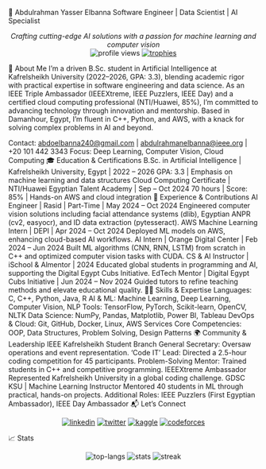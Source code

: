 👋 Abdulrahman Yasser Elbanna
Software Engineer | Data Scientist | AI Specialist
<p align="center"> <em>Crafting cutting-edge AI solutions with a passion for machine learning and computer vision</em> <br> <img src="https://komarev.com/ghpvc/?username=abdulrahman-prog&label=Profile%20Views&color=0e75b6&style=flat" alt="profile views" /> <a href="https://github.com/ryo-ma/github-profile-trophy"><img src="https://github-profile-trophy.vercel.app/?username=abdulrahman-prog&theme=gruvbox&no-frame=true&margin-w=10" alt="trophies" /></a> </p>
🌟 About Me
I’m a driven B.Sc. student in Artificial Intelligence at Kafrelsheikh University (2022–2026, GPA: 3.3), blending academic rigor with practical expertise in software engineering and data science. As an IEEE Triple Ambassador (IEEEXtreme, IEEE Puzzlers, IEEE Day) and a certified cloud computing professional (NTI/Huawei, 85%), I’m committed to advancing technology through innovation and mentorship. Based in Damanhour, Egypt, I’m fluent in C++, Python, and AWS, with a knack for solving complex problems in AI and beyond.

Contact: abdoelbanna240@gmail.com | abdulrahmanelbanna@ieee.org | +20 101 442 3343
Focus: Deep Learning, Computer Vision, Cloud Computing
🎓 Education & Certifications
B.Sc. in Artificial Intelligence | Kafrelsheikh University, Egypt | 2022 – 2026
GPA: 3.3 | Emphasis on machine learning and data structures
Cloud Computing Certificate | NTI/Huawei Egyptian Talent Academy | Sep – Oct 2024
70 hours | Score: 85% | Hands-on AWS and cloud integration
💼 Experience & Contributions
AI Engineer | Rasid | Part-Time | May 2024 – Oct 2024
Engineered computer vision solutions including facial attendance systems (dlib), Egyptian ANPR (cv2, easyocr), and ID data extraction (pytesseract).
AWS Machine Learning Intern | DEPI | Apr 2024 – Oct 2024
Deployed ML models on AWS, enhancing cloud-based AI workflows.
AI Intern | Orange Digital Center | Feb 2024 – Jun 2024
Built ML algorithms (CNN, RNN, LSTM) from scratch in C++ and optimized computer vision tasks with CUDA.
CS & AI Instructor | iSchool & Almentor | 2024
Educated global students in programming and AI, supporting the Digital Egypt Cubs Initiative.
EdTech Mentor | Digital Egypt Cubs Initiative | Jun 2024 – Nov 2024
Guided tutors to refine teaching methods and elevate educational quality.
🧑‍💻 Skills & Expertise
Languages: C, C++, Python, Java, R
AI & ML: Machine Learning, Deep Learning, Computer Vision, NLP
Tools: TensorFlow, PyTorch, Scikit-learn, OpenCV, NLTK
Data Science: NumPy, Pandas, Matplotlib, Power BI, Tableau
DevOps & Cloud: Git, GitHub, Docker, Linux, AWS Services
Core Competencies: OOP, Data Structures, Problem Solving, Design Patterns
🌍 Community & Leadership
IEEE Kafrelsheikh Student Branch
General Secretary: Oversaw operations and event representation.
‘Code IT’ Lead: Directed a 2.5-hour coding competition for 45 participants.
Problem-Solving Mentor: Trained students in C++ and competitive programming.
IEEEXtreme Ambassador
Represented Kafrelsheikh University in a global coding challenge.
GDSC KSU | Machine Learning Instructor
Mentored 40 students in ML through practical, hands-on projects.
Additional Roles: IEEE Puzzlers (First Egyptian Ambassador), IEEE Day Ambassador
📬 Let’s Connect
<p align="center"> <a href="https://linkedin.com/in/abdulrahman-elbanna-33bb03252" target="_blank"><img src="https://img.shields.io/badge/LinkedIn-0A66C2?style=flat&logo=linkedin&logoColor=white" alt="linkedin"/></a> <a href="https://twitter.com/b0daelbanna" target="_blank"><img src="https://img.shields.io/badge/Twitter-1DA1F2?style=flat&logo=twitter&logoColor=white" alt="twitter"/></a> <a href="https://kaggle.com/abdulrahmanelbanna" target="_blank"><img src="https://img.shields.io/badge/Kaggle-20BEFF?style=flat&logo=kaggle&logoColor=white" alt="kaggle"/></a> <a href="https://codeforces.com/profile/b0daelbannaa" target="_blank"><img src="https://img.shields.io/badge/Codeforces-1F8ACB?style=flat&logo=codeforces&logoColor=white" alt="codeforces"/></a> </p>
📈 Stats
<p align="center"> <img src="https://github-readme-stats.vercel.app/api/top-langs?username=abdulrahman-prog&show_icons=true&locale=en&layout=compact&theme=tokyonight" alt="top-langs" /> <img src="https://github-readme-stats.vercel.app/api?username=abdulrahman-prog&show_icons=true&locale=en&theme=tokyonight" alt="stats" /> <img src="https://github-readme-streak-stats.herokuapp.com/?user=abdulrahman-prog&theme=tokyonight" alt="streak" /> </p>
